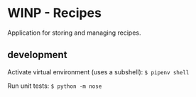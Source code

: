 # WINP - Recipes

Application for storing and managing recipes.

## development

Activate virtual environment (uses a subshell):
```$ pipenv shell```

Run unit tests:
```$ python -m nose```